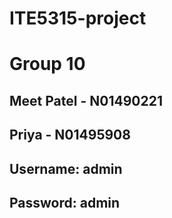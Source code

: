 # ITE5315-project

# Group 10

## Meet Patel - N01490221
## Priya - N01495908

## Username: admin
## Password: admin
